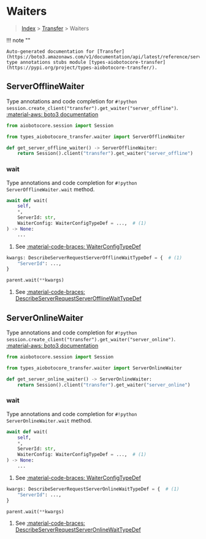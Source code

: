 # Waiters

> [Index](../README.md) > [Transfer](./README.md) > Waiters

!!! note ""

    Auto-generated documentation for [Transfer](https://boto3.amazonaws.com/v1/documentation/api/latest/reference/services/transfer.html#Transfer)
    type annotations stubs module [types-aiobotocore-transfer](https://pypi.org/project/types-aiobotocore-transfer/).

## ServerOfflineWaiter

Type annotations and code completion for `#!python session.create_client("transfer").get_waiter("server_offline")`.
[:material-aws: boto3 documentation](https://boto3.amazonaws.com/v1/documentation/api/latest/reference/services/transfer.html#Transfer.Waiter.ServerOffline)

```python title="Usage example"
from aiobotocore.session import Session

from types_aiobotocore_transfer.waiter import ServerOfflineWaiter

def get_server_offline_waiter() -> ServerOfflineWaiter:
    return Session().client("transfer").get_waiter("server_offline")
```


### wait

Type annotations and code completion for `#!python ServerOfflineWaiter.wait` method.

```python title="Method definition"
await def wait(
    self,
    *,
    ServerId: str,
    WaiterConfig: WaiterConfigTypeDef = ...,  # (1)
) -> None:
    ...
```

1. See [:material-code-braces: WaiterConfigTypeDef](./type_defs.md#waiterconfigtypedef) 


```python title="Usage example with kwargs"
kwargs: DescribeServerRequestServerOfflineWaitTypeDef = {  # (1)
    "ServerId": ...,
}

parent.wait(**kwargs)
```

1. See [:material-code-braces: DescribeServerRequestServerOfflineWaitTypeDef](./type_defs.md#describeserverrequestserverofflinewaittypedef) 
## ServerOnlineWaiter

Type annotations and code completion for `#!python session.create_client("transfer").get_waiter("server_online")`.
[:material-aws: boto3 documentation](https://boto3.amazonaws.com/v1/documentation/api/latest/reference/services/transfer.html#Transfer.Waiter.ServerOnline)

```python title="Usage example"
from aiobotocore.session import Session

from types_aiobotocore_transfer.waiter import ServerOnlineWaiter

def get_server_online_waiter() -> ServerOnlineWaiter:
    return Session().client("transfer").get_waiter("server_online")
```


### wait

Type annotations and code completion for `#!python ServerOnlineWaiter.wait` method.

```python title="Method definition"
await def wait(
    self,
    *,
    ServerId: str,
    WaiterConfig: WaiterConfigTypeDef = ...,  # (1)
) -> None:
    ...
```

1. See [:material-code-braces: WaiterConfigTypeDef](./type_defs.md#waiterconfigtypedef) 


```python title="Usage example with kwargs"
kwargs: DescribeServerRequestServerOnlineWaitTypeDef = {  # (1)
    "ServerId": ...,
}

parent.wait(**kwargs)
```

1. See [:material-code-braces: DescribeServerRequestServerOnlineWaitTypeDef](./type_defs.md#describeserverrequestserveronlinewaittypedef) 
